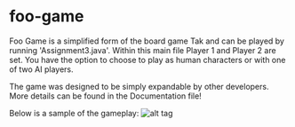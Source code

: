 # foo-game

Foo Game is a simplified form of the board game Tak and can be played by running 'Assignment3.java'. Within this main file Player 1 and Player 2 are set. You have the option to choose to play as human characters or with one of two AI players. 

The game was designed to be simply expandable by other developers. More details can be found in the Documentation file! 

Below is a sample of the gameplay:
![alt tag](https://github.com/algebrot/foo-game/edit/master/GamePlay.jpg)
